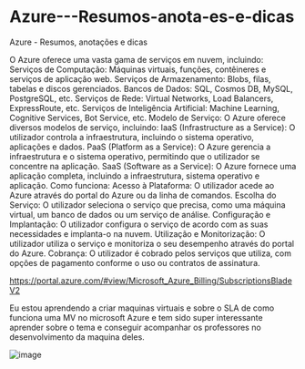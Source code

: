 # Azure---Resumos-anota-es-e-dicas

Azure - Resumos, anotações e dicas

O Azure oferece uma vasta gama de serviços em nuvem, incluindo:
Serviços de Computação: Máquinas virtuais, funções, contêineres e serviços de aplicação web. 
Serviços de Armazenamento: Blobs, filas, tabelas e discos gerenciados. 
Bancos de Dados: SQL, Cosmos DB, MySQL, PostgreSQL, etc. 
Serviços de Rede: Virtual Networks, Load Balancers, ExpressRoute, etc. 
Serviços de Inteligência Artificial: Machine Learning, Cognitive Services, Bot Service, etc. 
Modelo de Serviço:
O Azure oferece diversos modelos de serviço, incluindo:
IaaS (Infrastructure as a Service): O utilizador controla a infraestrutura, incluindo o sistema operativo, aplicações e dados. 
PaaS (Platform as a Service): O Azure gerencia a infraestrutura e o sistema operativo, permitindo que o utilizador se concentre na aplicação. 
SaaS (Software as a Service): O Azure fornece uma aplicação completa, incluindo a infraestrutura, sistema operativo e aplicação. 
Como funciona:
Acesso à Plataforma: O utilizador acede ao Azure através do portal do Azure ou da linha de comandos. 
Escolha do Serviço: O utilizador seleciona o serviço que precisa, como uma máquina virtual, um banco de dados ou um serviço de análise. 
Configuração e Implantação: O utilizador configura o serviço de acordo com as suas necessidades e implanta-o na nuvem. 
Utilização e Monitorização: O utilizador utiliza o serviço e monitoriza o seu desempenho através do portal do Azure. 
Cobrança: O utilizador é cobrado pelos serviços que utiliza, com opções de pagamento conforme o uso ou contratos de assinatura. 

https://portal.azure.com/#view/Microsoft_Azure_Billing/SubscriptionsBladeV2

Eu estou aprendendo a criar maquinas virtuais e sobre o SLA de como funciona uma MV no microsoft Azure
e tem sido super interessante aprender sobre o tema e conseguir acompanhar os professores no desenvolvimento da maquina deles.

![image](https://github.com/user-attachments/assets/a4b94654-2843-4a9d-aad0-29af216cf966)


